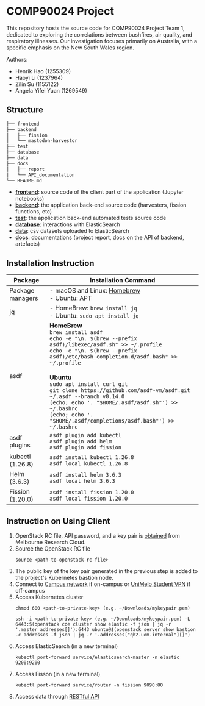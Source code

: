# COMP90024 Project
This repository hosts the source code for COMP90024 Project Team 1, dedicated to exploring the correlations between bushfires, air quality, and respiratory illnesses. Our investigation focuses primarily on Australia, with a specific emphasis on the New South Wales region.

Authors:
- Henrik Hao (1255309)
- Haoyi Li (1237964)
- Zilin Su (1155122)
- Angela Yifei Yuan (1269549)

## Structure
```bash
├── frontend
├── backend
│   ├── fission
│   └── mastodon-harvestor
├── test
├── database
├── data
├── docs
│   ├── report
│   └── API_documentation
└── README.md
```
- [__frontend__](./frontend/): source code of the client part of the application (Jupyter notebooks)
- [__backend__](./backend/): the application back-end source code (harvesters, fission functions, etc)
- [__test__](./test/): the application back-end automated tests source code
- [__database__](./database/): interactions with ElasticSearch
- [__data__](./data/): csv datasets uploaded to ElasticSearch
- [__docs__](./docs/): documentations (project report, docs on the API of backend, artefacts)

## Installation Instruction
| Package | Installation Command |
|------------------|----------------------|
| Package managers | - macOS and Linux: [Homebrew](https://brew.sh/) <br> - Ubuntu: APT| 
| jq | - HomeBrew: `brew install jq` <br> - Ubuntu: `sudo apt install jq` |
| asdf | __HomeBrew__ <br> `brew install asdf`<br>`echo -e "\n. $(brew --prefix asdf)/libexec/asdf.sh" >> ~/.profile`<br>`echo -e "\n. $(brew --prefix asdf)/etc/bash_completion.d/asdf.bash" >> ~/.profile` <br><br> __Ubuntu__ <br> `sudo apt install curl git`<br>`git clone https://github.com/asdf-vm/asdf.git ~/.asdf --branch v0.14.0`<br>`(echo; echo '. "$HOME/.asdf/asdf.sh"') >> ~/.bashrc`<br>`(echo; echo '. "$HOME/.asdf/completions/asdf.bash"') >> ~/.bashrc` |
| asdf plugins | `asdf plugin add kubectl`<br>`asdf plugin add helm`<br>`asdf plugin add fission` |
| kubectl (1.26.8) | `asdf install kubectl 1.26.8`<br>`asdf local kubectl 1.26.8` |
| Helm (3.6.3) | `asdf install helm 3.6.3`<br>`asdf local helm 3.6.3` |
| Fission (1.20.0) | `asdf install fission 1.20.0`<br>`asdf local fission 1.20.0` |


## Instruction on Using Client
1. OpenStack RC file, API password, and a key pair is [obtained](https://gitlab.unimelb.edu.au/feit-comp90024/comp90024/-/blob/master/installation/README.md#client-configuration) from Melbourne Research Cloud.
2. Source the OpenStack RC file 
    ```shell
    source <path-to-openstack-rc-file>
    ```
3. The public key of the key pair generated in the previous step is added to the project's Kubernetes bastion node.
4. Connect to [Campus network](https://studentit.unimelb.edu.au/wifi-vpn#uniwireless) if on-campus or [UniMelb Student VPN](https://studentit.unimelb.edu.au/wifi-vpn#vpn) if off-campus
5. Access Kubernetes cluster
    ```shell
    chmod 600 <path-to-private-key> (e.g. ~/Downloads/mykeypair.pem)

    ssh -i <path-to-private-key> (e.g. ~/Downloads/mykeypair.pem) -L 6443:$(openstack coe cluster show elastic -f json | jq -r '.master_addresses[]'):6443 ubuntu@$(openstack server show bastion -c addresses -f json | jq -r '.addresses["qh2-uom-internal"][]')
    ```
6. Access ElasticSearch (in a new terminal)
    ```shell
    kubectl port-forward service/elasticsearch-master -n elastic 9200:9200
    ```
7. Access Fisson (in a new terminal)
    ```shell
    kubectl port-forward service/router -n fission 9090:80
    ```
8. Access data through [RESTful API](./docs/API_Documentation.pdf)